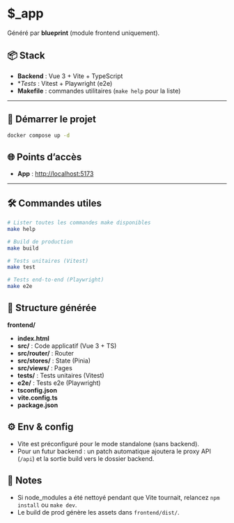 # $_app

Généré par **blueprint** (module frontend uniquement).

## 📦 Stack
- **Backend** : Vue 3 + Vite + TypeScript
- **Tests* : Vitest + Playwright (e2e)
- **Makefile** : commandes utilitaires (`make help` pour la liste)

---

## 🚀 Démarrer le projet

```bash
docker compose up -d
```

## 🌐 Points d’accès
- **App** : [http://localhost:5173](http://localhost:5173)

---

## 🛠 Commandes utiles

```bash
# Lister toutes les commandes make disponibles
make help

# Build de production
make build

# Tests unitaires (Vitest)
make test

# Tests end-to-end (Playwright)
make e2e
```

## 📁 Structure générée

**frontend/**
- **index.html**
- **src/** : Code applicatif (Vue 3 + TS)
- **src/router/** : Router
- **src/stores/** : State (Pinia)
- **src/views/** : Pages
- **tests/** : Tests unitaires (Vitest)
- **e2e/** : Tests e2e (Playwright)
- **tsconfig.json**
- **vite.config.ts**
- **package.json**

## ⚙️ Env & config

- Vite est préconfiguré pour le mode standalone (sans backend).
- Pour un futur backend : un patch automatique ajoutera le proxy API (```/api```) et la sortie build vers le dossier backend.

## 📑 Notes

- Si node_modules a été nettoyé pendant que Vite tournait, relancez ```npm install``` ou ```make dev```.
- Le build de prod génère les assets dans ```frontend/dist/```.